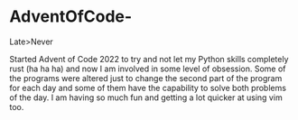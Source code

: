 # AdventOfCode-
Late>Never


Started Advent of Code 2022 to try and not let my Python skills completely rust (ha ha ha) and now I am involved in some level of obsession. Some of the programs were altered just to change the second part of the program for each day and some of them have the capability to solve both problems of the day. 
I am having so much fun and getting a lot quicker at using vim too.
